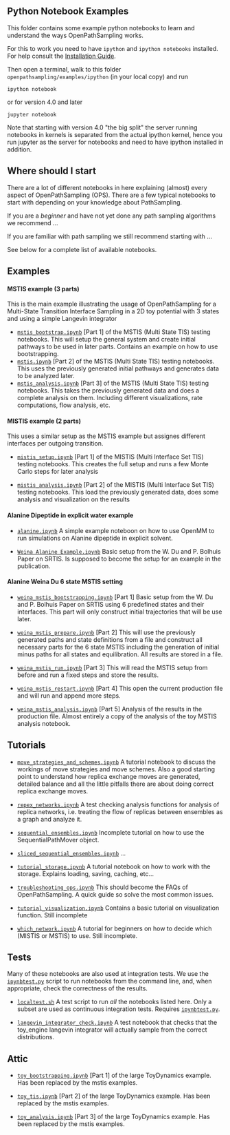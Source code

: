 ## Python Notebook Examples
This folder contains some example python notebooks to learn and understand
the ways OpenPathSampling works.

For this to work you need to have `ipython` and `ipython notebooks`
installed. For help consult the [Installation
Guide](http://ipython.org/install.html).

Then open a terminal, walk to this folder
`openpathsampling/examples/ipython` (in your local copy) and run
```
ipython notebook
```
or for version 4.0 and later
```
jupyter notebook
```
Note that starting with version 4.0 "the big split" the server running
notebooks in kernels is separated from the actual ipython kernel, hence you
run jupyter as the server for notebooks and need to have ipython installed
in addition.

## Where should I start

There are a lot of different notebooks in here explaining (almost) every
aspect of OpenPathSampling (OPS). There are a few typical notebooks to start
with depending on your knowledge about PathSampling. 

If you are a _beginner_ and have not yet done any path sampling algorithms
we recommend ...

If you are familiar with path sampling we still recommend starting with ...

See below for a complete list of available notebooks.

## Examples

#### MSTIS example (3 parts)

This is the main example illustrating the usage of OpenPathSampling for a
Multi-State Transition Interface Sampling in a 2D toy potential with 3
states and using a simple Langevin integrator


- [`mstis_bootstrap.ipynb`](http://github.com/choderalab/openpathsampling/blob/master/examples/ipython/mstis_bootstrap.ipynb)
    [Part 1] of the MSTIS (Multi State TIS) testing notebooks. This will
    setup the general system and create initial pathways to be used in later
    parts. Contains an example on how to use bootstrapping.
- [`mstis.ipynb`](http://github.com/choderalab/openpathsampling/blob/master/examples/ipython/mstis.ipynb)
    [Part 2] of the MSTIS (Multi State TIS) testing notebooks. This uses the
    previously generated initial pathways and generates data to be analyzed
    later.
- [`mstis_analysis.ipynb`](http://github.com/choderalab/openpathsampling/blob/master/examples/ipython/mstis_analysis.ipynb)
    [Part 3] of the MSTIS (Multi State TIS) testing notebooks. This takes
    the previously generated data and does a complete analysis on them.
    Including different visualizations, rate computations, flow analysis,
    etc.

#### MISTIS example (2 parts)

This uses a similar setup as the MSTIS example but assignes different
interfaces per outgoing transition. 

- [`mistis_setup.ipynb`](http://github.com/choderalab/openpathsampling/blob/master/examples/ipython/mistis_setup.ipynb)
    [Part 1] of the MISTIS (Multi Interface Set TIS) testing notebooks. This
    creates the full setup and runs a few Monte Carlo steps for later
    analysis

- [`mistis_analysis.ipynb`](http://github.com/choderalab/openpathsampling/blob/master/examples/ipython/mistis_analysis.ipynb)
    [Part 2] of the MISTIS (Multi Interface Set TIS) testing notebooks. This
    load the previously generated data, does some analysis and visualization
    on the results 

#### Alanine Dipeptide in explicit water example

- [`alanine.ipynb`](http://github.com/choderalab/openpathsampling/blob/master/examples/ipython/alanine.ipynb)
    A simple example noteboon on how to use OpenMM to run simulations on
    Alanine dipeptide in explicit solvent.

- [`Weina Alanine Example.ipynb`](http://github.com/choderalab/openpathsampling/blob/master/examples/ipython/Weina%20Alanine%20Example.ipynb)
    Basic setup from the W. Du and P. Bolhuis Paper on SRTIS. Is supposed to
    become the setup for an example in the publication.

#### Alanine Weina Du 6 state MSTIS setting

- [`weina_mstis_bootstrapping.ipynb`](http://github.com/choderalab/openpathsampling/blob/master/examples/ipython/weina_mstis_bootstrapping.ipynb)
    [Part 1] Basic setup from the W. Du and P. Bolhuis Paper on SRTIS using 6 predefined states and their interfaces. This part will only construct initial trajectories that will be use later.
    
- [`weina_mstis_prepare.ipynb`](http://github.com/choderalab/openpathsampling/blob/master/examples/ipython/weina_mstis_bootstrapping.ipynb)
	[Part 2] This will use the previously generated paths and state definitions from a file and construct all necessary parts for the 6 state MSTIS including the generation of initial minus paths for all states and equilibration. All results are stored in a file.

- [`weina_mstis_run.ipynb`](http://github.com/choderalab/openpathsampling/blob/master/examples/ipython/weina_mstis_run.ipynb)
    [Part 3] This will read the MSTIS setup from before and run a fixed steps and store the results. 

- [`weina_mstis_restart.ipynb`](http://github.com/choderalab/openpathsampling/blob/master/examples/ipython/weina_mstis_restart.ipynb)
    [Part 4] This open the current production file and will run and append more steps.

- [`weina_mstis_analysis.ipynb`](http://github.com/choderalab/openpathsampling/blob/master/examples/ipython/weina_mstis_analysis.ipynb)
    [Part 5] Analysis of the results in the production file. Almost entirely a copy of the analysis of the toy MSTIS analysis notebook.
     

## Tutorials

-  [`move_strategies_and_schemes.ipynb`](http://github.com/choderalab/openpathsampling/blob/master/examples/ipython/move_strategies_and_schemes.ipynb)
    A tutorial notebook to discuss the workings of move strategies and move
    schemes. Also a good starting point to understand how replica exchange
    moves are generated, detailed balance and all the little pitfalls there
    are about doing correct replica exchange moves.

- [`repex_networks.ipynb`](http://github.com/choderalab/openpathsampling/blob/master/examples/ipython/repex_networks.ipynb)
    A test checking analysis functions for analysis of replica networks,
    i.e. treating the flow of replicas between ensembles as a graph and
    analyze it.

- [`sequential_ensembles.ipynb`](http://github.com/choderalab/openpathsampling/blob/master/examples/ipython/sequential_ensembles.ipynb)
    Incomplete tutorial on how to use the SequentialPathMover object.

- [`sliced_sequential_ensembles.ipynb`](http://github.com/choderalab/openpathsampling/blob/master/examples/ipython/sliced_sequential_ensembles.ipynb)
    ...

- [`tutorial_storage.ipynb`](http://github.com/choderalab/openpathsampling/blob/master/examples/ipython/tutorial_storage.ipynb)
    A tutorial notebook on how to work with the storage. Explains loading,
    saving, caching, etc...

- [`troubleshooting_ops.ipynb`](http://github.com/choderalab/openpathsampling/blob/master/examples/ipython/troubleshooting_ops.ipynb)
    This should become the FAQs of OpenPathSampling. A quick guide so solve
    the most common issues.

- [`tutorial_visualization.ipynb`](http://github.com/choderalab/openpathsampling/blob/master/examples/ipython/tutorial_visualization.ipynb)
    Contains a basic tutorial on visualization function. Still incomplete

- [`which_network.ipynb`](http://github.com/choderalab/openpathsampling/blob/master/examples/ipython/which_network.ipynb)
    A tutorial for beginners on how to decide which (MISTIS or MSTIS) to
    use. Still incomplete.

## Tests

Many of these notebooks are also used at integration tests. We use the
[`ipynbtest.py`](http://github.com/jhprinz/ipynb-test) script to run
notebooks from the command line, and, when appropriate, check the
correctness of the results.

- [`localtest.sh`](http://github.com/choderalab/openpathsampling/blob/master/examples/ipython/localtest.sh)
    A test script to run *all* the notebooks listed here. Only a subset are
    used as continuous integration tests. Requires
    [`ipynbtest.py`](http://github.com/jhprinz/ipynb-test).

- [`langevin_integrator_check.ipynb`](http://github.com/choderalab/openpathsampling/blob/master/examples/ipython/langevin_integrator_check.ipynb)
    A test notebook that checks that the toy_engine langevin integrator will
    actually sample from the correct distributions.

## Attic

- [`toy_bootstrapping.ipynb`](http://github.com/choderalab/openpathsampling/blob/master/examples/ipython/toy_bootstrapping.ipynb)
    [Part 1] of the large ToyDynamics example. Has been replaced by the mstis examples.

- [`toy_tis.ipynb`](http://github.com/choderalab/openpathsampling/blob/master/examples/ipython/toy_tis.ipynb)
    [Part 2] of the large ToyDynamics example. Has been replaced by the mstis examples.

- [`toy_analysis.ipynb`](http://github.com/choderalab/openpathsampling/blob/master/examples/ipython/toy_analysis.ipynb)
    [Part 3] of the large ToyDynamics example. Has been replaced by the mstis examples.


